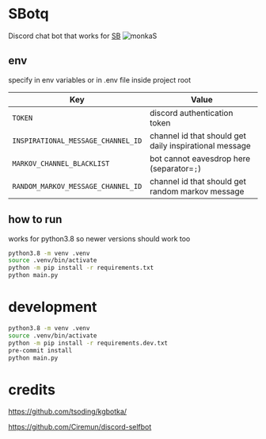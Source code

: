 # SBotq

Discord chat bot that works for [SB](<https://en.wikipedia.org/wiki/Ministry_of_Public_Security_(Poland)>) ![monkaS](https://cdn.betterttv.net/emote/56e9f494fff3cc5c35e5287e/1x)


## env

specify in env variables or in .env file inside project root

| Key                                | Value                                                  |
|------------------------------------|--------------------------------------------------------|
| `TOKEN`                            | discord authentication token                           |
| `INSPIRATIONAL_MESSAGE_CHANNEL_ID` | channel id that should get daily inspirational message |
| `MARKOV_CHANNEL_BLACKLIST`         | bot cannot eavesdrop here (separator=`;`)              |
| `RANDOM_MARKOV_MESSAGE_CHANNEL_ID` | channel id that should get random markov message       |

## how to run

works for python3.8 so newer versions should work too

```bash
python3.8 -m venv .venv
source .venv/bin/activate
python -m pip install -r requirements.txt
python main.py
```

# development

```bash
python3.8 -m venv .venv
source .venv/bin/activate
python -m pip install -r requirements.dev.txt
pre-commit install
python main.py
```

# credits

https://github.com/tsoding/kgbotka/

https://github.com/Ciremun/discord-selfbot
